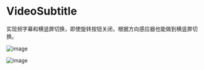 # VideoSubtitle
实现频字幕和横竖屏切换，即使旋转按钮关闭，根据方向感应器也能做到横竖屏切换。


![image](https://github.com/gaoleiandroid1201/VideoSubtitle/raw/master/screenshots/1.png)

![image](https://github.com/gaoleiandroid1201/VideoSubtitle/raw/master/screenshots/2.png)
